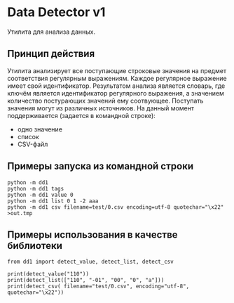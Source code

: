# Data Detector v1
Утилита для анализа данных.

## Принцип действия
Утилита анализирует все поступающие строковые значения на предмет соответствия регулярным выражениям.
Каждое регулярное выражение имеет свой идентификатор.
Результатом анализа является словарь, где ключём является идентификатор регулярного выражения,
а значением количество постурающих значений ему соотвующее.
Поступать значения могут из различных источников.
На данный момент поддерживается (задается в командной строке):
* одно значение
* список
* CSV-файл

## Примеры запуска из командной строки

```
python -m dd1
python -m dd1 tags
python -m dd1 value 0
python -m dd1 list 0 1 -2 aaa
python -m dd1 csv filename=test/0.csv encoding=utf-8 quotechar="\x22" >out.tmp
```

## Примеры использования в качестве библиотеки

```
from dd1 import detect_value, detect_list, detect_csv

print(detect_value("110"))
print(detect_list(["110", "-01", "00", "0", "a"]))
print(detect_csv( filename="test/0.csv", encoding="utf-8", quotechar="\x22"))
```